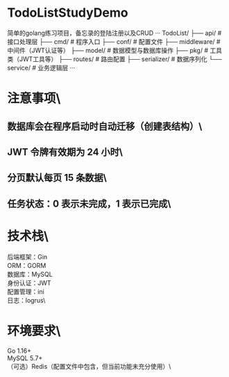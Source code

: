 # TodoListStudyDemo
简单的golang练习项目，备忘录的登陆注册以及CRUD
··· 
TodoList/
├── api/           # 接口处理层
├── cmd/           # 程序入口
├── conf/          # 配置文件
├── middleware/    # 中间件（JWT认证等）
├── model/         # 数据模型与数据库操作
├── pkg/           # 工具类（JWT工具等）
├── routes/        # 路由配置
├── serializer/    # 数据序列化
└── service/       # 业务逻辑层
···
# 注意事项\
## 数据库会在程序启动时自动迁移（创建表结构）\
## JWT 令牌有效期为 24 小时\
## 分页默认每页 15 条数据\
## 任务状态：0 表示未完成，1 表示已完成\

# 技术栈\
后端框架：Gin\
ORM：GORM\
数据库：MySQL\
身份认证：JWT\
配置管理：ini\
日志：logrus\

# 环境要求\
Go 1.16+\
MySQL 5.7+\
（可选）Redis（配置文件中包含，但当前功能未充分使用）\
